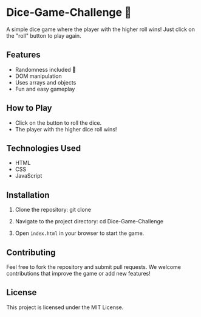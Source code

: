 # Dice-Game-Challenge 🎲

A simple dice game where the player with the higher roll wins! Just click on the "roll" button to play again.

## Features

- Randomness included 🎲
- DOM manipulation
- Uses arrays and objects
- Fun and easy gameplay

## How to Play

- Click on the button to roll the dice.
- The player with the higher dice roll wins!

## Technologies Used

- HTML
- CSS
- JavaScript

## Installation

1. Clone the repository: git clone <repository>

2. Navigate to the project directory: cd Dice-Game-Challenge

3. Open `index.html` in your browser to start the game.

## Contributing

Feel free to fork the repository and submit pull requests. We welcome contributions that improve the game or add new features!

## License

This project is licensed under the MIT License.
